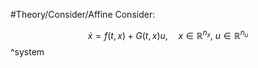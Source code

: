 #Theory/Consider/Affine
Consider:

$$\dot{x} = f(t,x) + G(t,x)u, \quad x\in\mathbb{R}^{n_x}, ~u\in\mathbb{R}^{n_u}$$
^system
